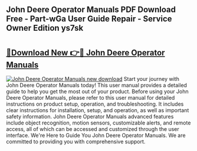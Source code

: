## John Deere Operator Manuals PDF Download Free - Part-wGa User Guide Repair - Service Owner Edition ys7sk

# <h2><a href="http://bc19870.oget.top/?id=John+Deere+Operator+Manuals">🔗Download New 👉🔴 John Deere Operator Manuals</a></h2>

[![John Deere Operator Manuals new download](https://i.imgur.com/5g1atiW.png)](http://bc19870.oget.top/?id=John+Deere+Operator+Manuals)
Start your journey with John Deere Operator Manuals today! This user manual provides a detailed guide to help you get the most out of your product. Before using your John Deere Operator Manuals, please refer to this user manual for detailed instructions on product setup, operation, and troubleshooting. It includes clear instructions for installation, setup, and operation, as well as important safety information. John Deere Operator Manuals advanced features include object recognition, motion sensors, customizable alerts, and remote access, all of which can be accessed and customized through the user interface. We're Here to Guide You John Deere Operator Manuals. We are committed to providing you with comprehensive support.
